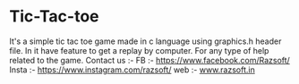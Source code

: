 # Tic-Tac-toe
It's a simple tic tac toe game made in c language using graphics.h header file. In it have feature to get a replay by computer.
For any type of help related to the game.
Contact us :- 
FB :- https://www.facebook.com/Razsoft/
Insta :- https://www.instagram.com/razsoft/
web :- www.razsoft.in


